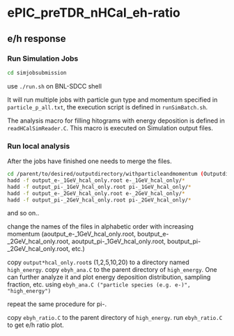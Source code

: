 # ePIC_preTDR_nHCal_eh-ratio

## e/h response

### Run Simulation Jobs

```bash
cd simjobsubmission
```

use `./run.sh` on BNL-SDCC shell

It will run multiple jobs with particle gun type and momentum specified in  `particle_p_all.txt`, the execution script is defined in `runSimBatch.sh`.

The analysis macro for filling hitograms with energy deposition is defined in `readHCalSimReader.C`. This macro is executed on Simulation output files.


### Run local analysis

After the jobs have finished one needs to merge the files.

```bash
cd /parent/to/desired/outputdirectory/withparticleandmomentum (Outputdir = /gpfs/mnt/gpfs02/eic/palspeic/simdir/ebyh_response/Steel/ in submitSim.job)
hadd -f output_e-_1GeV_hcal_only.root e-_1GeV_hcal_only/*
hadd -f output_pi-_1GeV_hcal_only.root pi-_1GeV_hcal_only/*
hadd -f output_e-_2GeV_hcal_only.root e-_2GeV_hcal_only/*
hadd -f output_pi-_2GeV_hcal_only.root pi-_2GeV_hcal_only/*
```
and so on..

change the names of the files in alphabetic order with increasing momentum (aoutput_e-_1GeV_hcal_only.root, boutput_e-_2GeV_hcal_only.root, aoutput_pi-_1GeV_hcal_only.root, boutput_pi-_2GeV_hcal_only.root, etc.)

copy `output*hcal_only.root`s (1,2,5,10,20) to a directory named `high_energy`. 
copy `ebyh_ana.C` to the parent directory of `high_energy`.
One can further analyze it and plot energy deposition distribution, sampling fraction, etc. using `ebyh_ana.C ("particle species (e.g. e-)", "high_energy")`

repeat the same procedure for pi-.

copy `ebyh_ratio.C` to the parent directory of `high_energy`.
run `ebyh_ratio.C` to get e/h ratio plot.
